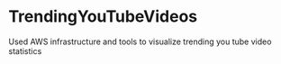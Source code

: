 # TrendingYouTubeVideos
Used AWS infrastructure and tools to visualize trending you tube video statistics
